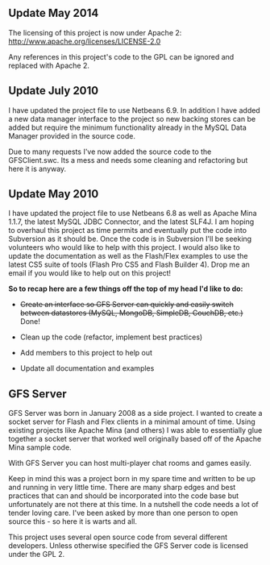 ## Update May 2014 ##
The licensing of this project is now under Apache 2:
http://www.apache.org/licenses/LICENSE-2.0

Any references in this project's code to the GPL can be ignored and replaced with Apache 2.


## Update July 2010 ##
I have updated the project file to use Netbeans 6.9.  In addition I have added a new data manager interface to the project so new backing stores can be added but require the minimum functionality already in the MySQL Data Manager provided in the source code.

Due to many requests I've now added the source code to the GFSClient.swc.  Its a mess and needs some cleaning and refactoring but here it is anyway.


## Update May 2010 ##
I have updated the project file to use Netbeans 6.8 as well as Apache Mina 1.1.7, the latest MySQL JDBC Connector, and the latest SLF4J.  I am hoping to overhaul this project as time permits and eventually put the code into Subversion as it should be.  Once the code is in Subversion I'll be seeking volunteers who would like to help with this project.  I would also like to update the documentation as well as the Flash/Flex examples to use the latest CS5 suite of tools (Flash Pro CS5 and Flash Builder 4).  Drop me an email if you would like to help out on this project!

**So to recap here are a few things off the top of my head I'd like to do:**

  * ~~Create an interface so GFS Server can quickly and easily switch between datastores (MySQL, MongoDB, SimpleDB, CouchDB, etc.)~~ Done!

  * Clean up the code (refactor, implement best practices)

  * Add members to this project to help out

  * Update all documentation and examples


## GFS Server ##

GFS Server was born in January 2008 as a side project.  I wanted to create a socket server for Flash and Flex clients in a minimal amount of time.  Using existing projects like Apache Mina (and others) I was able to essentially glue together a socket server that worked well originally based off of the Apache Mina sample code.

With GFS Server you can host multi-player chat rooms and games easily.

Keep in mind this was a project born in my spare time and written to be up and running in very little time.  There are many sharp edges and best practices that can and should be incorporated into the code base but unfortunately are not there at this time.  In a nutshell the code needs a lot of tender loving care.  I've been asked by more than one person to open source this - so here it is warts and all.

This project uses several open source code from several different developers.  Unless otherwise specified the GFS Server code is licensed under the GPL 2.